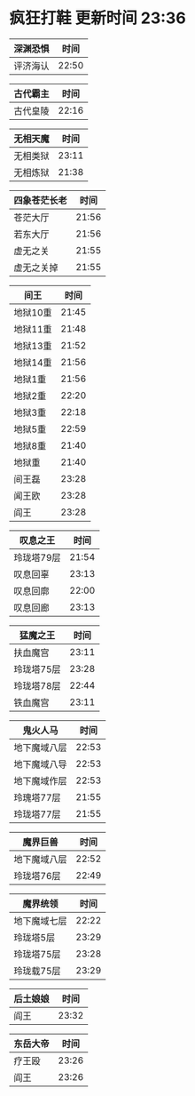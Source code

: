 # 疯狂打鞋 更新时间 23:36

| 深渊恐惧   | 时间    |
|--------|-------|
| 评济海认 | 22:50 |

| 古代霸主   | 时间    |
|--------|-------|
| 古代皇陵 | 22:16 |

| 无相天魔   | 时间    |
|--------|-------|
| 无相类狱 | 23:11 |
| 无相炼狱 | 21:38 |

| 四象苍茫长老   | 时间    |
|--------|-------|
| 苍茫大厅 | 21:56 |
| 若东大厅 | 21:56 |
| 虚无之关 | 21:55 |
| 虚无之关掉 | 21:55 |

| 间王   | 时间    |
|--------|-------|
| 地狱10重 | 21:45 |
| 地狱11重 | 21:48 |
| 地狱13重 | 21:52 |
| 地狱14重 | 21:56 |
| 地狱1重 | 21:56 |
| 地狱2重 | 22:20 |
| 地狱3重 | 22:18 |
| 地狱5重 | 22:59 |
| 地狱8重 | 21:40 |
| 地狱重 | 21:40 |
| 间王磊 | 23:28 |
| 闻王欧 | 23:28 |
| 阎王 | 23:28 |

| 叹息之王   | 时间    |
|--------|-------|
| 玲珑塔79层 | 21:54 |
| 叹息回辜 | 23:13 |
| 叹息回廓 | 22:00 |
| 叹息回廊 | 23:13 |

| 猛魔之王   | 时间    |
|--------|-------|
| 扶血魔宫 | 23:11 |
| 玲珑塔75层 | 23:28 |
| 玲珑塔78层 | 22:44 |
| 铁血魔宫 | 23:11 |

| 鬼火人马   | 时间    |
|--------|-------|
| 地下魔域八层 | 22:53 |
| 地下魔域八导 | 22:53 |
| 地下魔域作层 | 22:53 |
| 玲瑰塔77层 | 21:55 |
| 玲珑塔77层 | 21:55 |

| 魔界巨兽   | 时间    |
|--------|-------|
| 地下魔域八层 | 22:52 |
| 玲珑塔76层 | 22:49 |

| 魔界统领   | 时间    |
|--------|-------|
| 地下魔域七层 | 22:22 |
| 玲珑塔5层 | 23:29 |
| 玲珑塔75层 | 23:28 |
| 玲珑载75层 | 23:29 |

| 后土娘娘   | 时间    |
|--------|-------|
| 阎王 | 23:32 |

| 东岳大帝   | 时间    |
|--------|-------|
| 疗王殴 | 23:26 |
| 阎王 | 23:26 |